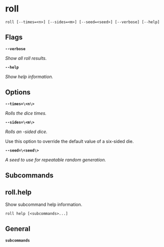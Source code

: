 # roll

<!-- Generated by swift-argument-parser -->

```
roll [--times=<n>] [--sides=<m>] [--seed=<seed>] [--verbose] [--help]
```

## Flags

**`--verbose`**

*Show all roll results.*


**`--help`**

*Show help information.*


## Options

**`--times=\<n\>`**

*Rolls the dice <n> times.*


**`--sides=\<m\>`**

*Rolls an <m>-sided dice.*

Use this option to override the default value of a six-sided die.


**`--seed=\<seed\>`**

*A seed to use for repeatable random generation.*


## Subcommands

## roll.help

Show subcommand help information.

```
roll help [<subcommands>...] 
```

## General

**`subcommands`**

